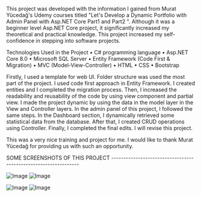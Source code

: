 This project was developed with the information I gained from Murat Yücedağ's Udemy courses titled "Let's Develop a Dynamic Portfolio with Admin Panel with Asp.NET Core Part1 and Part2 ". 
Although it was a beginner level Asp.NET Core project, it significantly increased my theoretical and practical knowledge. This project increased my self-confidence in stepping into software projects. 

Technologies Used in the Project 
•	C# programming language 
•	Asp.NET Core 8.0
•	Microsoft SQL Server 
•	Entity Framework (Code First & Migration)
•	MVC (Model-View-Controller)
•	HTML
•	CSS 
•	Bootstrap

Firstly, I used a template for web UI. Folder structure was used the most part of the project.  I used code first approach in Entity Framework. I created entities and I completed the migration process. Then, I increased the readability and reusability of the code by using view component and partial view. I made the project dynamic by using the data in the model layer in the View and Controller layers. In the admin panel of this project, I followed the same steps. In the Dashboard section, I dynamically retrieved some statistical data from the database. After that, I created CRUD operations using Controller. Finally, I completed the final edits. I will revise this project. 

This was a very nice training and project for me. I would like to thank Murat Yücedağ for providing us with such an opportunity. 


SOME SCREENSHOTS OF THIS PROJECT  ----------------------------------------------------------------

![Image](https://github.com/user-attachments/assets/09d0dfd1-8987-48d7-bbe1-d0812b57899d)
![Image](https://github.com/user-attachments/assets/1e6a09b6-16a2-4ee5-9bcc-b83b71576889)

![Image](https://github.com/user-attachments/assets/5d801427-ecb4-43c4-85c6-f0070f34334d)
![Image](https://github.com/user-attachments/assets/2696ac2b-8cc3-46e7-84c5-47eceaad79d9)
